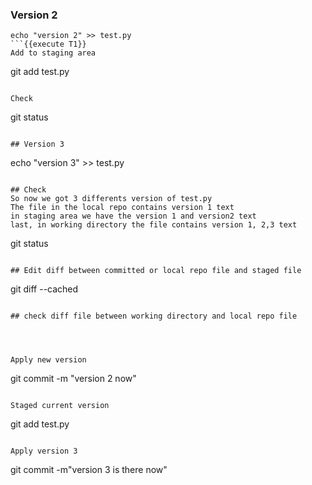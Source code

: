 
### Version 2
```
echo "version 2" >> test.py
```{{execute T1}}
Add to staging area
```
git add test.py
```{{execute T1}}

Check 
```
git status
```{{execute T1}}

## Version 3 
```
echo "version 3" >> test.py
```{{execute T1}}

## Check
So now we got 3 differents version of test.py  
The file in the local repo contains version 1 text
in staging area we have the version 1 and version2 text 
last, in working directory the file contains version 1, 2,3 text

```
git status
```{{execute T1}}

## Edit diff between committed or local repo file and staged file 
```
git diff --cached 
```{{execute T1}}

## check diff file between working directory and local repo file




Apply new version 
```
git commit -m "version 2 now"
```{{execute T1}}

Staged current version
```
git add test.py
```{{execute T1}}

Apply version 3
```
git commit -m"version 3 is there now"
```{{execute T1}}
